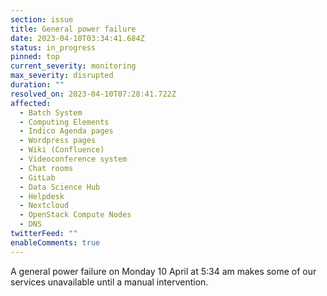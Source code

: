 ```yaml
---
section: issue
title: General power failure
date: 2023-04-10T03:34:41.684Z
status: in_progress
pinned: top
current_severity: monitoring
max_severity: disrupted
duration: ""
resolved_on: 2023-04-10T07:28:41.722Z
affected:
  - Batch System
  - Computing Elements
  - Indico Agenda pages
  - Wordpress pages
  - Wiki (Confluence)
  - Videoconference system
  - Chat rooms
  - GitLab
  - Data Science Hub
  - Helpdesk
  - Nextcloud
  - OpenStack Compute Nodes
  - DNS
twitterFeed: ""
enableComments: true
---
```

A general power failure on Monday 10 April at 5:34 am makes some of our services unavailable until a manual intervention.